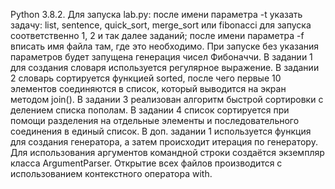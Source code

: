 Python 3.8.2.
Для запуска lab.py: 
после имени параметра -t указать задачу: list, sentence, quick_sort, merge_sort или fibonacci для запуска соответственно 1, 2 и так далее заданий;
после имени параметра -f вписать имя файла там, где это необходимо.
При запуске без указания параметров будет запущена генерация чисел Фибоначчи.
В задании 1 для создания словаря используется регулярное выражение.
В задании 2 словарь сортируется функцией sorted, после чего первые 10 элементов соединяются в список, который выводится на экран методом join().
В задании 3 реализован алгоритм быстрой сортировки с делением списка пополам.
В задании 4 список сортируется при помощи разделения на отдельные элементы и последовательного соединения в единый список.
В доп. задании 1 используется функция для создания генератора, а затем происходит итерация по генератору.
Для использования аргументов командной строки создаётся экземпляр класса ArgumentParser.
Открытие всех файлов производится с использованием контекстного оператора with.
